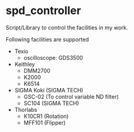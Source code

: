 # spd_controller

Script/Library to control the facilities in my work.

Following facilities are supported

- Texio
  - oscilloscope: GDS3500
- Keithley
  - DMM2700
  - K2000
  - K6514
- SIGMA Koki (SIGMA TECH)
  - GSC-02 (To control variable ND filter)
  - SC104 (SIGMA TECH)
- Thorlabs
  - K10CR1 (Rotation)
  - MFF101 (Flipper)

